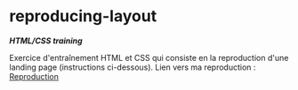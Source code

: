 # reproducing-layout

***HTML/CSS training***

Exercice d'entraînement HTML et CSS qui consiste en la reproduction d'une landing page (instructions ci-dessous).
Lien vers ma reproduction : [Reproduction](https://jptsr.github.io/reproducing-layout/)